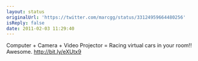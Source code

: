 ```yaml
---
layout: status
originalUrl: 'https://twitter.com/marcgg/status/33124959664480256'
isReply: false
date: 2011-02-03 11:29:40
---
```


Computer + Camera + Video Projector = Racing virtual cars in your room!! Awesome. http://bit.ly/eXUtx9
